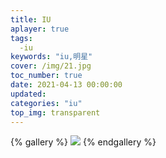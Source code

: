 ```yaml
---
title: IU
aplayer: true
tags:
  -iu
keywords: "iu,明星"  
cover: /img/21.jpg
toc_number: true
date: 2021-04-13 00:00:00
updated:
categories: "iu"
top_img: transparent
---
```




{% gallery  %}
![](http://xiaozhidage.gitee.io/image_treasure-house/IU/1345249383.jpeg)
{% endgallery %}

